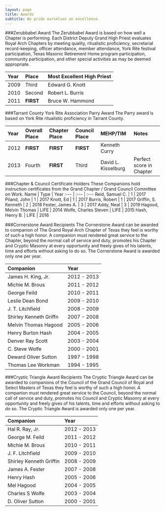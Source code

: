 ```yaml
---
layout: page
title: Awards
subtitle: We pride ourselves on excellence.
---
```


###Zerubbabel Award
The Zerubbabel Award is based on how well a Chapter is performing. Each District Deputy Grand High Priest evaluates Royal Arch Chapters by meeting quality, ritualistic proficiency, secretarial record-keeping, officer attendance, member attendance, York Rite festival participation, Texas Masonic Retirement Home program participation, community participation, and other special activities as may be deemed appropriate.

Year | Place | Most Excellent High Priest
:--- | :---- | :-------------------------
2009 | Third | Edward G. Knott
2010 | Second | Robert L. Burris
2011 | **FIRST** | Bruce W. Hammond

###Tarrant County York Rite Association Parry Award
The Parry award is based on York Rite ritualistic proficiency in Tarrant County.

Year | Overall Place | Chapter Place | Council Place | MEHP/TIM | Notes
:--- | :------------ | :------------ | :------------ | :------- | :----
2012 | **FIRST** | **FIRST** | **FIRST** | Kenneth Curry |
2013 | Fourth | **FIRST** | Third | David L. Kisselburg | Perfect score in Chapter

###Chapter & Council Certificate Holders
These Companions hold instruction certificates from the Grand Chapter / Grand Council Committee on Work.
Name | Type | Year
:--- | :--- | :---
Reid, Samuel C. | 1 | 2017
Piland, John | 1 | 2017
Knott, Ed | 1 | 2017
Burris, Robert | 1 | 2017
Griffin, S. Kenneth | 2 | 2018
Fester, James A. | 3 | 2017
Addy, Neal | 3 | 2019
Hagood, Melvin Thomas | LIFE | 2014
Wolfe, Charles Steven | LIFE | 2015
Hash, Henry B. | LIFE | 2016

###Cornerstone Award Recipients
The Cornerstone Award can be awarded to companion of The Grand Royal Arch Chapter of Texas they feel is worthy of such a high honor. A companion must rendered great service to the Chapter, beyond the normal call of service and duty, promotes his Chapter and Cryptic Masonry at every opportunity and freely gives of his talents, time and efforts without asking to do so. The Cornerstone Award is awarded only one per year.

Companion | Year
:-------- | :---
James H. King, Jr. | 2012 - 2013
Michie M. Brous | 2011 - 2012
George Feild | 2010 - 2011
Leslie Dean Bond | 2009 - 2010
J. T. Litchfield | 2008 - 2009
Shirley Kenneth Griffn | 2007 - 2008
Melvin Thomas Hagood | 2005 - 2006
Henry Burton Hash | 2004 - 2005
Denver Ray Scott | 2003 - 2004
C. Steve Wolfe | 2000 - 2001
Deward Oliver Sutton | 1997 - 1998
Thomas Lee Workman | 1994 - 1995

###Cryptic Triangle Award Recipients
The Cryptic Triangle Award can be awarded to companions of the Council of the Grand Council of Royal and Select Masters of Texas they feel is worthy of such a high honor. A companion must rendered great service to the Council, beyond the normal call of service and duty, promotes his Council and Cryptic Masonry at every opportunity and freely gives of his talents, time and efforts without asking to do so. The Cryptic Triangle Award is awarded only one per year.

Companion | Year
:-------- | :---
Hal R. Ray, Jr. | 2012 - 2013
George M. Feild | 2011 - 2012
Michie M. Brous | 2010 - 2011
J. F. Litchfield | 2009 - 2010
Shirley Kenneth Griffin | 2008 - 2009
James A. Fester | 2007 - 2008
Henry Hash | 2005 - 2006
Mel Hagood | 2004 - 2005
Charles S Wolfe | 2003 - 2004
D. Oliver Sutton | 2000 - 2001
